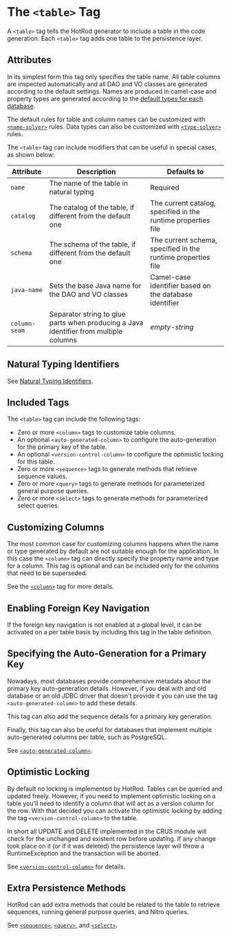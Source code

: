 # The `<table>` Tag

A `<table>` tag tells the HotRod generator to include a table in the code generation. Each `<table>` tag adds one table
to the persistence layer.

## Attributes

In its simplest form this tag only specifies the table name. All table columns are inspected automatically and all DAO and VO
classes are generated according to the default settings. Names are produced in camel-case and property types are generated
according to the [default types for each database](../supported-databases.md).

The default rules for table and column names can be customized with [`<name-solver>`](./name-solver.md) rules. Data types
can also be customized with [`<type-solver>`](./type-solver.md) rules.

The `<table>` tag can include modifiers that can be useful in special cases, as shown below:

| Attribute | Description | Defaults to |
| --- | --- | --- |
| `name` | The name of the table in natural typing | Required |
| `catalog` | The catalog of the table, if different from the default one | The current catalog, specified in the runtime properties file |
| `schema` | The schema of the table, if different from the default one | The current schema, specified in the runtime properties file |
| `java-name` | Sets the base Java name for the DAO and VO classes | Camel-case identifier based on the database identifier |
| `column-seam` | Separator string to glue parts when producing a Java identifier from multiple columns | *empty-string* |

## Natural Typing Identifiers

See [Natural Typing Identifiers](../natural-typing-identifiers.md).

## Included Tags

The `<table>` tag can include the following tags:
- Zero or more `<column>` tags to customize table columns.
- An optional `<auto-generated-column>` to configure the auto-generation for the primary key of the table.
- An optional `<version-control-column>` to configure the optimistic locking for this table.
- Zero or more `<sequence>` tags to generate methods that retrieve sequence values.
- Zero or more `<query>` tags to generate methods for parameterized general purpose queries.
- Zero or more `<select>` tags to generate methods for parameterized select queries.

## Customizing Columns

The most common case for customizing columns happens when the name or type generated by default are not suitable enough for the application. 
In this case the `<column>` tag can directly specify the property name and type for a column. This tag is optional and can be included
only for the columns that need to be superseded.

See the [`<column>`](./column.md) tag for more details.

## Enabling Foreign Key Navigation

If the foreign key navigation is not enabled at a global level, it can be activated on a per table basis by including this tag in the table definition.

## Specifying the Auto-Generation for a Primary Key

Nowadays, most databases provide comprehensive metadata about the primary key auto-generation details. However, if you deal with
and old database or an old JDBC driver that doesn't provide it you can use the tag `<auto-generated-column>` to add these details.

This tag can also add the sequence details for a primary key generation.

Finally, this tag can also be useful for databases that implement multiple auto-generated columns per table, such as PostgreSQL.

See [`<auto-generated-column>`](auto-generated-column.md).

## Optimistic Locking

By default no locking is implemented by HotRod. Tables can be queried and updated freely. However, if you need to implement optimistic
locking on a table you'll need to identify a column that will act as a version column for the row. With that decided you can activate
the optimistic locking by adding the tag `<version-control-column>` to the table. 

In short all UPDATE and DELETE implemented in the CRUS module will check for the unchanged and existent row before updating. If any change
took place on it (or if it was deleted) the persistence layer will throw a RuntimeException and the transaction will be aborted.

See [`<version-control-column>`](version-control-column.md) for details.

## Extra Persistence Methods

HotRod can add extra methods that could be related to the table to retrieve sequences, running general purpose queries, and Nitro queries.

See [`<sequence>`](sequence.md), [`<query>`](query.md), and [`<select>`](select.md).








